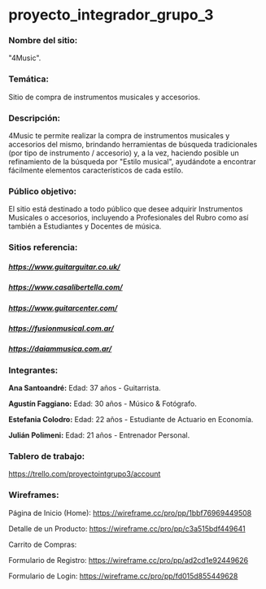 # proyecto_integrador_grupo_3
### Nombre del sitio:
 "4Music".
### Temática:
Sitio de compra de instrumentos musicales y accesorios. 
### Descripción:
4Music te permite realizar la compra de instrumentos musicales y accesorios del mismo, brindando herramientas de búsqueda tradicionales (por tipo de instrumento / accesorio) y, a la vez, haciendo posible un refinamiento de la búsqueda por "Estilo musical", ayudándote a encontrar fácilmente elementos característicos de cada estilo.
### Público objetivo:
El sitio está destinado a todo público que desee adquirir Instrumentos Musicales o accesorios, incluyendo a Profesionales del Rubro como así también a Estudiantes y Docentes de música. 

### Sitios  referencia:
##### https://www.guitarguitar.co.uk/
##### https://www.casalibertella.com/
##### https://www.guitarcenter.com/
##### https://fusionmusical.com.ar/
##### https://daiammusica.com.ar/


### Integrantes:
**Ana Santoandré:**
Edad: 37 años - Guitarrista.

**Agustín Faggiano:** 
Edad: 30 años - Músico & Fotógrafo.

**Estefania Colodro:**
Edad: 22 años - Estudiante de Actuario en Economía.

**Julián Polimeni:** 
Edad: 21 años - Entrenador Personal.


### Tablero de trabajo:
https://trello.com/proyectointgrupo3/account

### Wireframes: 

Página de Inicio (Home):
https://wireframe.cc/pro/pp/1bbf76969449508

Detalle de un Producto:
https://wireframe.cc/pro/pp/c3a515bdf449641

Carrito de Compras:


Formulario de Registro:
https://wireframe.cc/pro/pp/ad2cd1e92449626

Formulario de Login:
https://wireframe.cc/pro/pp/fd015d855449628
